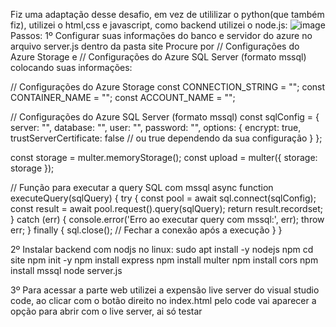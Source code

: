 Fiz uma adaptação desse desafio, em vez de utililizar o python(que também fiz), utilizei o html,css e javascript, como backend utilizei o node.js:
![image](https://github.com/user-attachments/assets/3b8574f0-fac4-4264-a05e-0494b9a10730)
Passos:
1º Configurar suas informações do banco e servidor do azure no arquivo server.js dentro da pasta site
Procure por // Configurações do Azure Storage e // Configurações do Azure SQL Server (formato mssql) colocando suas informações:

// Configurações do Azure Storage
const CONNECTION_STRING = "";
const CONTAINER_NAME = "";
const ACCOUNT_NAME = "";

// Configurações do Azure SQL Server (formato mssql)
const sqlConfig = {
    server: "",
    database: "",
    user: "",
    password: "",
    options: {
        encrypt: true,
        trustServerCertificate: false // ou true dependendo da sua configuração
    }
};

const storage = multer.memoryStorage();
const upload = multer({ storage: storage });

// Função para executar a query SQL com mssql
async function executeQuery(sqlQuery) {
    try {
        const pool = await sql.connect(sqlConfig);
        const result = await pool.request().query(sqlQuery);
        return result.recordset;
    } catch (err) {
        console.error('Erro ao executar query com mssql:', err);
        throw err;
    } finally {
        sql.close(); // Fechar a conexão após a execução
    }
}

2º Instalar backend com nodjs no linux:
sudo apt install -y nodejs npm
cd site
npm init -y
npm install express
npm install multer
npm install cors
npm install mssql
node server.js

3º Para acessar a parte web utilizei a expensão live server do visual studio code, ao clicar com o botão direito no index.html pelo code vai aparecer a opção para abrir com o live server, ai só testar


